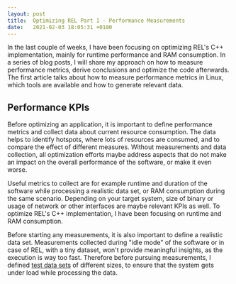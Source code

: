 ```yaml
---
layout: post
title:  Optimizing REL Part 1 - Performance Measurements
date:   2021-02-03 18:05:31 +0100
---
```


In the last couple of weeks, I have been focusing on optimizing REL's C++ implementation, mainly for runtime performance and RAM consumption. In a series of blog posts, I will share my approach on how to measure performance metrics, derive conclusions and optimize the code afterwards. The first article talks about how to measure performance metrics in Linux, which tools are available and how to generate relevant data.

## Performance KPIs

Before optimizing an application, it is important to define performance metrics and collect data about current resource consumption. The data helps to identify hotspots, where lots of resources are consumed, and to compare the effect of different measures. Without measurements and data collection, all optimization efforts maybe address aspects that do not make an impact on the overall performance of the software, or make it even worse.

Useful metrics to collect are for example runtime and duration of the software while processing a realistic data set, or RAM consumption during the same scenario. Depending on your target system, size of binary or usage of network or other interfaces are maybe relevant KPIs as well. To optimize REL's C++ implementation, I have been focusing on runtime and RAM consumption. 

Before starting any measurements, it is also important to define a realistic data set. Measurements collected during "idle mode" of the software or in case of REL, with a tiny dataset, won't provide meaningful insights, as the execution is way too fast. Therefore before pursuing measurements, I defined [test data sets](https://github.com/sscit/rel/tree/main/test) of different sizes, to ensure that the system gets under load while processing the data.